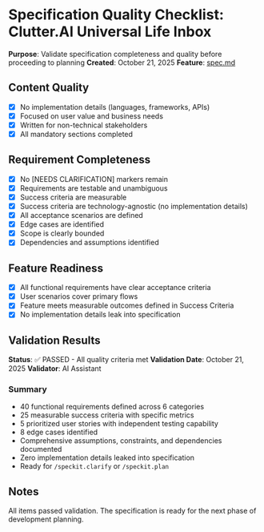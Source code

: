 # Specification Quality Checklist: Clutter.AI Universal Life Inbox

**Purpose**: Validate specification completeness and quality before proceeding to planning
**Created**: October 21, 2025
**Feature**: [spec.md](../spec.md)

## Content Quality

- [x] No implementation details (languages, frameworks, APIs)
- [x] Focused on user value and business needs
- [x] Written for non-technical stakeholders
- [x] All mandatory sections completed

## Requirement Completeness

- [x] No [NEEDS CLARIFICATION] markers remain
- [x] Requirements are testable and unambiguous
- [x] Success criteria are measurable
- [x] Success criteria are technology-agnostic (no implementation details)
- [x] All acceptance scenarios are defined
- [x] Edge cases are identified
- [x] Scope is clearly bounded
- [x] Dependencies and assumptions identified

## Feature Readiness

- [x] All functional requirements have clear acceptance criteria
- [x] User scenarios cover primary flows
- [x] Feature meets measurable outcomes defined in Success Criteria
- [x] No implementation details leak into specification

## Validation Results

**Status**: ✅ PASSED - All quality criteria met
**Validation Date**: October 21, 2025
**Validator**: AI Assistant

### Summary
- 40 functional requirements defined across 6 categories
- 25 measurable success criteria with specific metrics
- 5 prioritized user stories with independent testing capability
- 8 edge cases identified
- Comprehensive assumptions, constraints, and dependencies documented
- Zero implementation details leaked into specification
- Ready for `/speckit.clarify` or `/speckit.plan`

## Notes

All items passed validation. The specification is ready for the next phase of development planning.